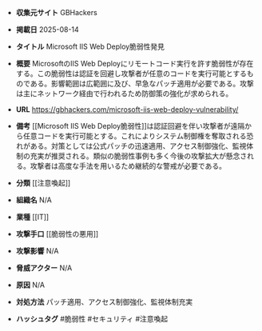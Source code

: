 - **収集元サイト**
GBHackers

- **掲載日**
2025-08-14

- **タイトル**
Microsoft IIS Web Deploy脆弱性発見

- **概要**
MicrosoftのIIS Web Deployにリモートコード実行を許す脆弱性が存在する。この脆弱性は認証を回避し攻撃者が任意のコードを実行可能とするものである。影響範囲は広範囲に及び、早急なパッチ適用が必要である。攻撃は主にネットワーク経由で行われるため防御策の強化が求められる。

- **URL**
https://gbhackers.com/microsoft-iis-web-deploy-vulnerability/

- **備考**
[[Microsoft IIS Web Deploy脆弱性]]は認証回避を伴い攻撃者が遠隔から任意コードを実行可能とする。これによりシステム制御権を奪取される恐れがある。対策としては公式パッチの迅速適用、アクセス制御強化、監視体制の充実が推奨される。類似の脆弱性事例も多く今後の攻撃拡大が懸念される。攻撃者は高度な手法を用いるため継続的な警戒が必要である。

- **分類**
[[注意喚起]]

- **組織名**
N/A

- **業種**
[[IT]]

- **攻撃手口**
[[脆弱性の悪用]]

- **攻撃影響**
N/A

- **脅威アクター**
N/A

- **原因**
N/A

- **対処方法**
パッチ適用、アクセス制御強化、監視体制充実

- **ハッシュタグ**
#脆弱性 #セキュリティ #注意喚起
